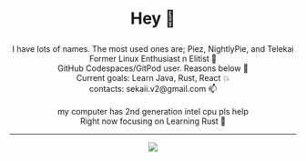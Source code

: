 # <p align="center">Hey 👋</p>
<p align="center">
  I have lots of names. The most used ones are; Piez, NightlyPie, and Telekai<br>
  Former Linux Enthusiast n Elitist 🐧<br>
  GitHub Codespaces/GitPod user. Reasons below 🎸<br>
  Current goals: Learn Java, Rust, React 💥<br>
  contacts: sekaii.v2@gmail.com 📫<br><br> 
  my computer has 2nd generation intel cpu pls help<br>
  Right now focusing on Learning Rust 🦀<br>
</p>

---

<p align="center">
  <img src="https://github.com/Telekaii/CrappySummon/assets/84755426/2d0be822-c7e5-4749-9226-e00e0b2b6822"><br>

</p>
